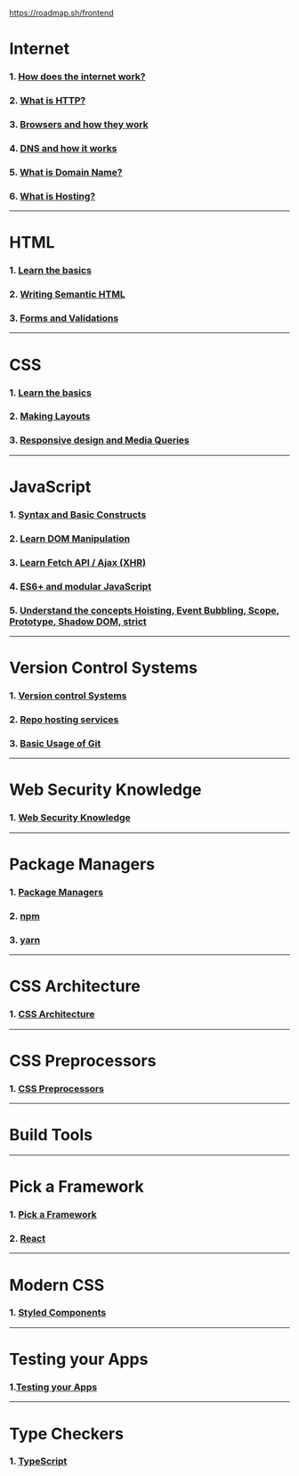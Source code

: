 https://roadmap.sh/frontend

# Internet

### 1. [How does the internet work?](./Internet/How%20does%20the%20internet%20work.md)

### 2. [What is HTTP?](./Internet/What%20is%20HTTP.md)

### 3. [Browsers and how they work](./Internet/Browsers%20and%20how%20they%20work.md)

### 4. [DNS and how it works](./Internet/DNS%20and%20how%20it%20works.md)

### 5. [What is Domain Name?](./Internet/What%20is%20Domain%20Name.md)

### 6. [What is Hosting?](./Internet/What%20is%20hosting.md)

---

# HTML

### 1. [Learn the basics](./HTML/Learn%20the%20basics.md)

### 2. [Writing Semantic HTML](./HTML/Writing%20Semantic%20HTML.md)

### 3. [Forms and Validations](./HTML/Forms%20and%20Validations.md)

---

# CSS

### 1. [Learn the basics](./CSS/Learn%20the%20basics.md)

### 2. [Making Layouts](./CSS/Making%20Layouts.md)

### 3. [Responsive design and Media Queries](./CSS/Responsive%20design%20and%20Media%20Queries.md)

---

# JavaScript

### 1. [Syntax and Basic Constructs](./JavaScript/Syntax%20and%20Basic%20Constructs.md)

### 2. [Learn DOM Manipulation](./JavaScript/Learn%20DOM%20Manipulation.md)

### 3. [Learn Fetch API / Ajax (XHR)](<./JavaScript/Learn%20Fetch%20API%2C%20Ajax%20(XHR).md>)

### 4. [ES6+ and modular JavaScript](./JavaScript/ES6%2B%20and%20modular%20JavaScript.md)

### 5. [Understand the concepts Hoisting, Event Bubbling, Scope, Prototype, Shadow DOM, strict](./JavaScript/Understand%20the%20concepts%20Hoisting%2C%20Event%20Bubbling%2C%20Scope%2C%20Prototype%2C%20Shadow%20DOM%2C%20strict.md)

---

# Version Control Systems

### 1. [Version control Systems](./Version%20Control%20Systems/Version%20Control%20Systems.md)

### 2. [Repo hosting services](./Version%20Control%20Systems/Repo%20hosting%20services.md)

### 3. [Basic Usage of Git](./Version%20Control%20Systems/Basic%20Usage%20of%20Git.md)

---

# Web Security Knowledge

### 1. [Web Security Knowledge](./Web%20Security%20Knowledge/Web%20Security%20Knowledge.md)

---

# Package Managers

### 1. [Package Managers](./Package%20Managers/Package%20Managers.md)

### 2. [npm](./Package%20Managers/npm.md)

### 3. [yarn](./Package%20Managers/yarn.md)

---

# CSS Architecture

### 1. [CSS Architecture](./CSS%20Architecture/CSS%20Architecture.md)

---

# CSS Preprocessors

### 1. [CSS Preprocessors](./CSS%20Preprocessors/CSS%20Preprocessors.md)

---

# Build Tools

---

# Pick a Framework

### 1. [Pick a Framework](./Pick%20a%20Framework/Pick%20a%20Framework.md)

### 2. [React](./Pick%20a%20Framework/React/React.md)

---

# Modern CSS

### 1. [Styled Components](./Modern%20CSS/Styled%20Components.md)

---

# Testing your Apps

### 1.[Testing your Apps](./Testing%20your%20Apps//Testing%20your%20Apps.md)

---

# Type Checkers

### 1. [TypeScript](./Type%20Checkers/TypeScript.md)
